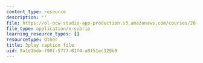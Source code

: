 ```yaml
---
content_type: resource
description: ''
file: https://ol-ocw-studio-app-production.s3.amazonaws.com/courses/20-219-becoming-the-next-bill-nye-writing-and-hosting-the-educational-show-january-iap-2015/9a1d1bdaf90f577781f4a0f51ec129b9_AjK2zF9yN0k.vtt
file_type: application/x-subrip
learning_resource_types: []
resourcetype: Other
title: 3play caption file
uid: 9a1d1bda-f90f-5777-81f4-a0f51ec129b9
---
```

